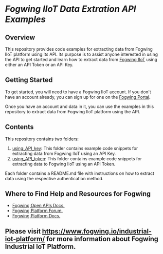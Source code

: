 # **_Fogwing IIoT Data Extration API Examples_**

## **Overview**
This repository provides code examples for extracting data from Fogwing IIoT platform using its API. Its purpose is to assist anyone interested in using the API to get started and learn how to extract data from [Fogwing IIoT](https://portal.fogwing.net/) using either an API Token or an API Key.


## **Getting Started**
To get started, you will need to have a Fogwing IIoT account. If you don't have an account already, you can sign up for one on the [Fogwing Portal](https://portal.fogwing.net/).

Once you have an account and data in it, you can use the examples in this repository to extract data  from Fogwing IIoT platform using the API.

## **Contents**

This repository contains two folders:

1. [using_API_key](https://github.com/factana/fogwing-data-storage-extractor/blob/master/using_API_key/): This folder contains example code snippets for extracting data from Fogwing IIoT using an API Key.
2. [using_API_token](https://github.com/factana/fogwing-data-storage-extractor/blob/master/using_API_token/): This folder contains example code snippets for extracting data to Fogwing IIoT using an API Token.

Each folder contains a README.md file with instructions on how to extract data using the respective authentication method.

## **Where to Find Help and Resources for Fogwing**
* [Fogwing Open APIs Docs.](https://api.fogwing.net/)
* [Fogwing Platform Forum.](https://community.fogwing.io/)
* [Fogwing Platform Docs.](https://docs.fogwing.io/)
 

## Please visit https://www.fogwing.io/industrial-iot-platform/ for more information about Fogwing Industrial IoT Platform. ##
